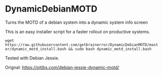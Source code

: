 # DynamicDebianMOTD
Turns the MOTD of a debian system into a dynamic system info screen

This is an easy installer script for a faster rollout on productive systems.

`wget https://raw.githubusercontent.com/getbrainerror/DynamicDebianMOTD/master/dynamic_motd_install.bash && sudo bash dynamic_motd_install.bash`

Tested with Debian Jessie.

Orignal: https://oitibs.com/debian-jessie-dynamic-motd/
